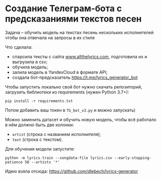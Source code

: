 # Создание Телеграм-бота с предсказаниями текстов песен

Задача – обучить модель на текстах песень нескольких исполнителей чтобы она отвечала на запросы в их стиле 

Что сделала:
- спарсила тексты с сайта www.allthelyrics.com, подготовила их и выгрузила в csv;
- обучила модель;
- залила модель в YandexCloud в формате API;
- создала бот-предсказатель https://t.me/lyrics_generator_bot

Чтобы запустить локально свой бот нужно скачать репозиторий, загрузить библиотеки из requirements (нужен Python 3.7+):
```
pip install -r requirements.txt
```
Потом добавить ваш токен в `TG_bot_v3.py` и можно запускать)

Можно заменить датасет и обучить новую модель, чтобы всё работало в нём должно быть две колонки:
- `artist` (строка с названием исполнителя);
- `text` (строка с текстом).

Для обучения модели запустите:
```
python -m lyrics.train --songdata-file lyrics.csv --early-stopping-patience 50 --artists '*'
```
Идею взяла отсюда: https://github.com/dlebech/lyrics-generator